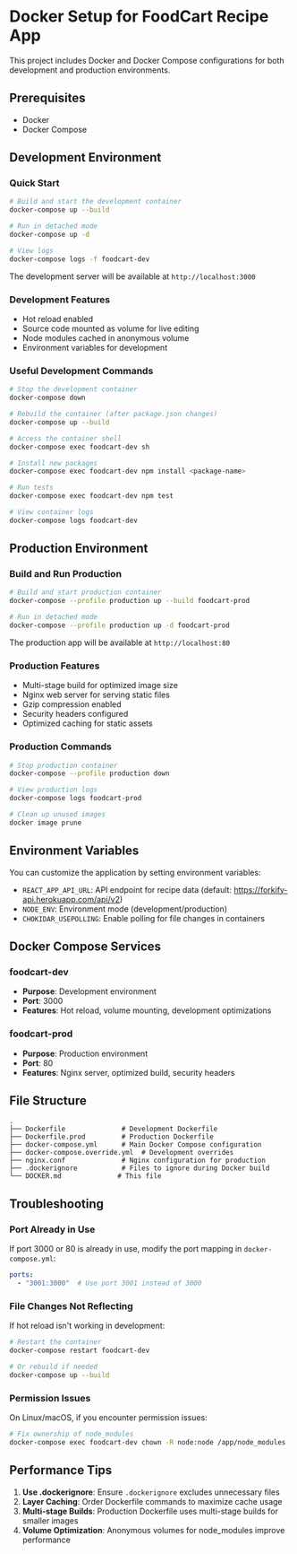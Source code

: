 # Docker Setup for FoodCart Recipe App

This project includes Docker and Docker Compose configurations for both development and production environments.

## Prerequisites

- Docker
- Docker Compose

## Development Environment

### Quick Start
```bash
# Build and start the development container
docker-compose up --build

# Run in detached mode
docker-compose up -d

# View logs
docker-compose logs -f foodcart-dev
```

The development server will be available at `http://localhost:3000`

### Development Features
- Hot reload enabled
- Source code mounted as volume for live editing
- Node modules cached in anonymous volume
- Environment variables for development

### Useful Development Commands
```bash
# Stop the development container
docker-compose down

# Rebuild the container (after package.json changes)
docker-compose up --build

# Access the container shell
docker-compose exec foodcart-dev sh

# Install new packages
docker-compose exec foodcart-dev npm install <package-name>

# Run tests
docker-compose exec foodcart-dev npm test

# View container logs
docker-compose logs foodcart-dev
```

## Production Environment

### Build and Run Production
```bash
# Build and start production container
docker-compose --profile production up --build foodcart-prod

# Run in detached mode
docker-compose --profile production up -d foodcart-prod
```

The production app will be available at `http://localhost:80`

### Production Features
- Multi-stage build for optimized image size
- Nginx web server for serving static files
- Gzip compression enabled
- Security headers configured
- Optimized caching for static assets

### Production Commands
```bash
# Stop production container
docker-compose --profile production down

# View production logs
docker-compose logs foodcart-prod

# Clean up unused images
docker image prune
```

## Environment Variables

You can customize the application by setting environment variables:

- `REACT_APP_API_URL`: API endpoint for recipe data (default: https://forkify-api.herokuapp.com/api/v2)
- `NODE_ENV`: Environment mode (development/production)
- `CHOKIDAR_USEPOLLING`: Enable polling for file changes in containers

## Docker Compose Services

### foodcart-dev
- **Purpose**: Development environment
- **Port**: 3000
- **Features**: Hot reload, volume mounting, development optimizations

### foodcart-prod
- **Purpose**: Production environment
- **Port**: 80
- **Features**: Nginx server, optimized build, security headers

## File Structure

```
.
├── Dockerfile              # Development Dockerfile
├── Dockerfile.prod         # Production Dockerfile
├── docker-compose.yml      # Main Docker Compose configuration
├── docker-compose.override.yml  # Development overrides
├── nginx.conf              # Nginx configuration for production
├── .dockerignore           # Files to ignore during Docker build
└── DOCKER.md              # This file
```

## Troubleshooting

### Port Already in Use
If port 3000 or 80 is already in use, modify the port mapping in `docker-compose.yml`:
```yaml
ports:
  - "3001:3000"  # Use port 3001 instead of 3000
```

### File Changes Not Reflecting
If hot reload isn't working in development:
```bash
# Restart the container
docker-compose restart foodcart-dev

# Or rebuild if needed
docker-compose up --build
```

### Permission Issues
On Linux/macOS, if you encounter permission issues:
```bash
# Fix ownership of node_modules
docker-compose exec foodcart-dev chown -R node:node /app/node_modules
```

## Performance Tips

1. **Use .dockerignore**: Ensure `.dockerignore` excludes unnecessary files
2. **Layer Caching**: Order Dockerfile commands to maximize cache usage
3. **Multi-stage Builds**: Production Dockerfile uses multi-stage builds for smaller images
4. **Volume Optimization**: Anonymous volumes for node_modules improve performance
